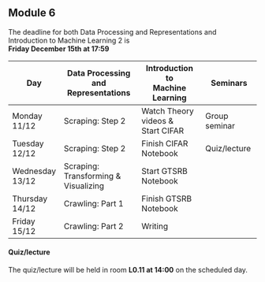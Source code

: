 
## Module 6

The deadline for both Data Processing and Representations and Introduction to Machine Learning 2 is<br>**Friday December 15th at 17:59**

| Day                | Data Processing<br>and Representations | Introduction to<br>Machine Learning | Seminars          |
| ------------------ | ---------------------------- | ----------------------------------- | --------------------------- |
| Monday<br>11/12    | Scraping: Step 2             | Watch Theory videos &<br>Start CIFAR | Group seminar              |
| Tuesday<br>12/12   | Scraping: Step 2             | Finish CIFAR Notebook               | Quiz/lecture                |
| Wednesday<br>13/12 | Scraping: Transforming &<br> Visualizing | Start GTSRB Notebook    |                             |
| Thursday<br>14/12  | Crawling: Part 1             | Finish GTSRB Notebook               |                             |
| Friday<br>15/12    | Crawling: Part 2             | Writing                             |                             |



#### Quiz/lecture

The quiz/lecture will be held in room **L0.11 at 14:00** on the scheduled day.

